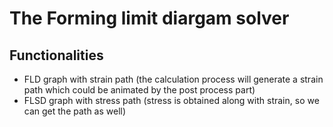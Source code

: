 # The Forming limit diargam solver

## Functionalities

- FLD graph with strain path (the calculation process will generate a strain path which could be 
animated by the post process part)
- FLSD graph with stress path (stress is obtained along with strain, so we can get the path as well)